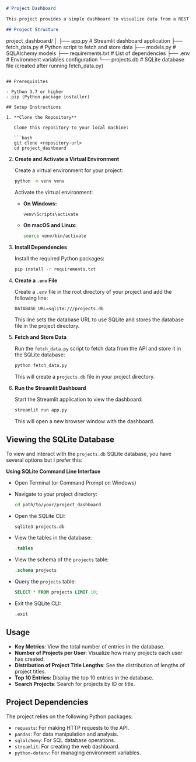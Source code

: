 ```markdown
# Project Dashboard

This project provides a simple dashboard to visualize data from a REST API using Streamlit and SQLAlchemy. The project fetches data from an API, stores it in an SQLite database, and displays key metrics and visualizations in a Streamlit application.

## Project Structure

```
project_dashboard/
│
├── app.py              # Streamlit dashboard application
├── fetch_data.py       # Python script to fetch and store data
├── models.py           # SQLAlchemy models
├── requirements.txt    # List of dependencies
├── .env                # Environment variables configuration
└── projects.db         # SQLite database file (created after running fetch_data.py)
```

## Prerequisites

- Python 3.7 or higher
- pip (Python package installer)

## Setup Instructions

1. **Clone the Repository**

   Clone this repository to your local machine:

   ```bash
   git clone <repository-url>
   cd project_dashboard
   ```

2. **Create and Activate a Virtual Environment**

   Create a virtual environment for your project:

   ```bash
   python -m venv venv
   ```

   Activate the virtual environment:

   - **On Windows:**

     ```bash
     venv\Scripts\activate
     ```

   - **On macOS and Linux:**

     ```bash
     source venv/bin/activate
     ```

3. **Install Dependencies**

   Install the required Python packages:

   ```bash
   pip install -r requirements.txt
   ```

4. **Create a `.env` File**

   Create a `.env` file in the root directory of your project and add the following line:

   ```
   DATABASE_URL=sqlite:///projects.db
   ```

   This line sets the database URL to use SQLite and stores the database file in the project directory.

5. **Fetch and Store Data**

   Run the `fetch_data.py` script to fetch data from the API and store it in the SQLite database:

   ```bash
   python fetch_data.py
   ```

   This will create a `projects.db` file in your project directory.

6. **Run the Streamlit Dashboard**

   Start the Streamlit application to view the dashboard:

   ```bash
   streamlit run app.py
   ```

   This will open a new browser window with the dashboard.

## Viewing the SQLite Database

To view and interact with the `projects.db` SQLite database, you have several options but I prefer this:

 **Using SQLite Command Line Interface**

   - Open Terminal (or Command Prompt on Windows)
   - Navigate to your project directory:

     ```bash
     cd path/to/your/project_dashboard
     ```

   - Open the SQLite CLI:

     ```bash
     sqlite3 projects.db
     ```

   - View the tables in the database:

     ```sql
     .tables
     ```

   - View the schema of the `projects` table:

     ```sql
     .schema projects
     ```

   - Query the `projects` table:

     ```sql
     SELECT * FROM projects LIMIT 10;
     ```

   - Exit the SQLite CLI:

     ```sql
     .exit
     ```



## Usage

- **Key Metrics**: View the total number of entries in the database.
- **Number of Projects per User**: Visualize how many projects each user has created.
- **Distribution of Project Title Lengths**: See the distribution of lengths of project titles.
- **Top 10 Entries**: Display the top 10 entries in the database.
- **Search Projects**: Search for projects by ID or title.

## Project Dependencies

The project relies on the following Python packages:

- `requests`: For making HTTP requests to the API.
- `pandas`: For data manipulation and analysis.
- `sqlalchemy`: For SQL database operations.
- `streamlit`: For creating the web dashboard.
- `python-dotenv`: For managing environment variables.


